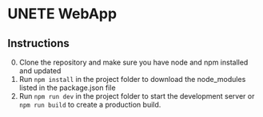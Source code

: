 # UNETE WebApp

## Instructions
0. Clone the repository and make sure you have node and npm installed and updated
1. Run `npm install` in the project folder to download the node_modules listed in the package.json file
2. Run `npm run dev` in the project folder to start the development server or `npm run build` to create a production build.

